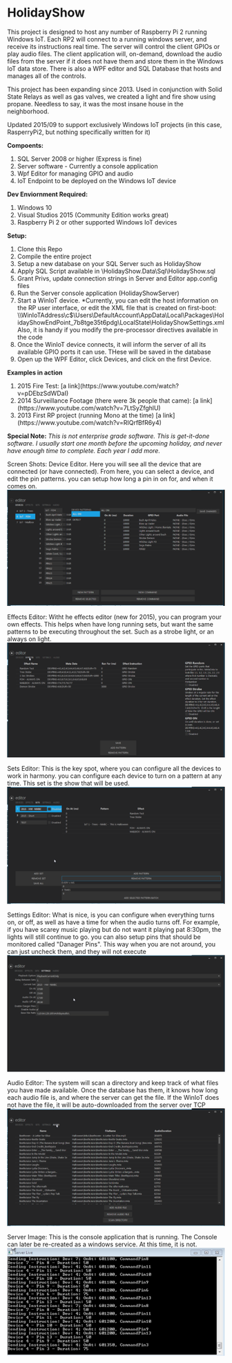 HolidayShow
===========

This project is designed to host any number of Raspberry Pi 2 running Windows IoT.  Each RP2 will connect to a running windows server, and receive its instructions real time. The server will control the client GPIOs or play audio files.  The client application will, on-demand, download the audio files from the server if it does not have them and store them in the Windows IoT data store. There is also a WPF editor and SQL Database that hosts and manages all of the controls.

This project has been expanding since 2013.   Used in conjunction with Solid State Relays as well as gas valves, we created a light and fire show using propane.   Needless to say, it was the most insane house in the neighborhood.

Updated 2015/09 to support exclusively  Windows IoT projects (in this case, RasperryPi2, but nothing specifically written for it)

<b>Compoents:</b>

<ol>
 <li>SQL Server 2008 or higher (Express is fine)</li>
 <li>Server software - Currently a console application</li>
 <li>Wpf Editor for managing GPIO and audio</li>
 <li>IoT Endpoint to be deployed on the Windows IoT device</li>
</ol>


<b>Dev Enviornment Required:</b>
<ol>
<li>Windows 10</li>
<li>Visual Studios 2015 (Community Edition works great)</li>
<li>Raspberry Pi 2 or other supported Windows IoT devices</li>
</ol>

<b>Setup:</b>
<ol>
<li>Clone this Repo</li>
<li>Compile the entire project</li>
<li>Setup a new database on your SQL Server such as HolidayShow</li>
<li>Apply SQL Script available in \HolidayShow.Data\Sql\HolidayShow.sql</li>
<li>Grant Privs, update connection strings in Server and Editor app.config files</li>
<li>Run the Server console application (HolidayShowServer)</li>
<li>Start a WinIoT device. *Currently, you can edit the host information on the RP user interface, or edit the XML file that is created on first-boot: \\WinIoTAddress\c$\Users\DefaultAccount\AppData\Local\Packages\HolidayShowEndPoint_7b8tge35t6pdg\LocalState\HolidayShowSettings.xml  
Also, it is handy if you modify the pre-processor directives available in the code</li>
<li>Once the WinIoT device connects, it will inform the server of all its available GPIO ports it can use. THese will be saved in the database</li>
<li>Open up the WPF Editor, click Devices, and click on the first Device.</li>
</ol>

<b>Examples in action</b>
<ol>
<li>2015 Fire Test: [a link](https://www.youtube.com/watch?v=pDEbzSdWDaI)</li>
<li>2014 Surveillance Footage (there were 3k people that came): [a link](https://www.youtube.com/watch?v=7LtSyZfghlU)</li>
<li>2013 First RP project (running Mono at the time) [a link](https://www.youtube.com/watch?v=RIQrfBfR6y4)
</ol>

<b>Special Note:</b>
<i>This is not enterprise grade software. This is get-it-done software.  I usually start one month before the upcoming holiday, and never have enough time to complete. Each year I add more.</i>

Screen Shots:
Device Editor. Here you will see all the device that are connected (or have connected). From here, you can select a device, and edit the pin patterns.  you can setup how long a pin in on for, and when it comes on.
![](https://raw.githubusercontent.com/TWhidden/HolidayShow/master/Images/DeviceEditor.png)

Effects Editor:
Witht he effects editor (new for 2015), you can program your own effects. This helps when have long running sets, but want the same patterns to be executing throughout the set. Such as a strobe light, or an always on light.
![](https://raw.githubusercontent.com/TWhidden/HolidayShow/master/Images/EffectsEditor.png)

Sets Editor:
This is the key spot, where you can configure all the devices to work in harmony. you can configure each device to turn on a pattern at any time. This set is the show that will be used.
![](https://raw.githubusercontent.com/TWhidden/HolidayShow/master/Images/SetsEditor.png)

Settings Editor:
What is nice, is you can configure when everything turns on, or off, as well as have a time for when the audio turns off. For example, if you have scarey music playing but do not want it playing pat 8:30pm, the lights will still continue to go.
you can also setup pins that should be monitored called "Danager Pins". This way when you are not around, you can just uncheck them, and they will not execute
![](https://raw.githubusercontent.com/TWhidden/HolidayShow/master/Images/ServerSettingsEditor.png)

Audio Editor:
The system will scan a directory and keep track of what files you have made available. Once the database has them, it knows how long each audio file is, and where the server can get the file.  If the WinIoT does not have the file, it will be auto-downloaded from the server over TCP
![](https://raw.githubusercontent.com/TWhidden/HolidayShow/master/Images/AudioEditor.png)

Server Image:
This is the console application that is running. The Console can later be re-created as a windows service. At this time, it is not.
![](https://raw.githubusercontent.com/TWhidden/HolidayShow/master/Images/ServerRunning.jpg)
